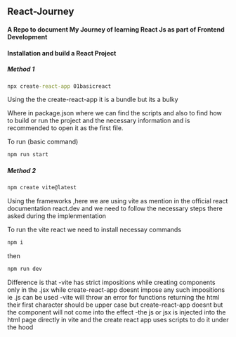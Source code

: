 ## React-Journey
#### A Repo to document My Journey of learning React Js as part of Frontend Development



#### Installation and build a React Project

##### Method 1
```cmd
npx create-react-app 01basicreact
```
Using the the create-react-app it is a bundle but its a bulky 

Where in package.json where we can find the scripts and also to find how to build or run the project and the necessary information and is recommended to open it as the first file.


To run (basic command)
```cmd
npm run start
```

##### Method 2
```cmd
npm create vite@latest
```

Using the frameworks ,here we are using vite as mention in the official react documentation react.dev and we need to follow the necessary steps there asked during the implenmentation 

To run the vite react we need to install necessay commands
```cmd
npm i
```

then 
```cmd
npm run dev

```

Difference is that 
-vite has strict impositions while creating components only in the .jsx while create-react-app doesnt impose any such impositions ie .js can be used 
-vite will throw an error for functions returning the html their first character should be upper case but create-react-app doesnt but the component will not come into the effect
-the js or jsx is injected into the html page directly in vite and the create react app uses scripts to do it under the hood
